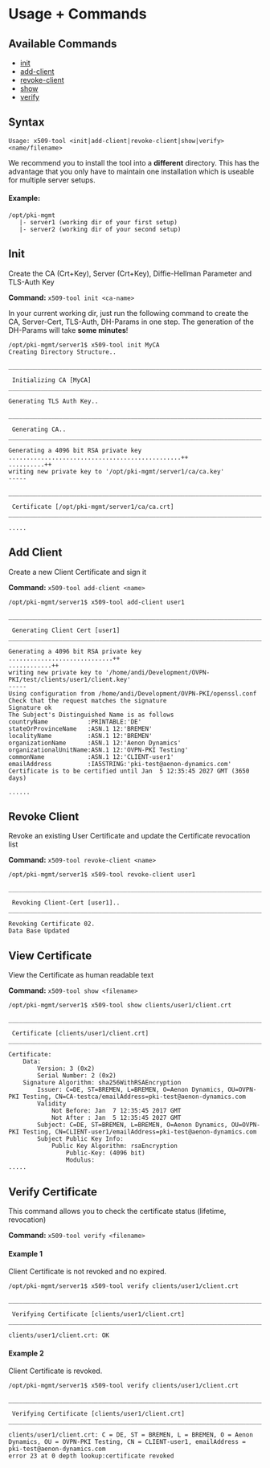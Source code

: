 Usage + Commands
==========================================

## Available Commands ##

* [init](#init)
* [add-client](#add-client)
* [revoke-client](#revoke-client)
* [show](#view-certificate)
* [verify](#verify-certificate)

## Syntax ##

```raw
Usage: x509-tool <init|add-client|revoke-client|show|verify> <name/filename>
```

We recommend you to install the tool into a **different** directory. This has the advantage that you only have to maintain one installation which is useable for multiple server setups.

#### Example: ####

```raw
/opt/pki-mgmt
   |- server1 (working dir of your first setup)
   |- server2 (working dir of your second setup)
```

## Init ##

Create the CA (Crt+Key), Server (Crt+Key), Diffie-Hellman Parameter and TLS-Auth Key

**Command:** `x509-tool init <ca-name>`

In your current working dir, just run the following command to create the CA, Server-Cert, TLS-Auth, DH-Params in one step. The generation of the DH-Params will take **some minutes**!

```raw
/opt/pki-mgmt/server1$ x509-tool init MyCA
Creating Directory Structure..

__________________________________________________________________________

 Initializing CA [MyCA]
__________________________________________________________________________

Generating TLS Auth Key..

__________________________________________________________________________

 Generating CA..
__________________________________________________________________________

Generating a 4096 bit RSA private key
................................................++
..........++
writing new private key to '/opt/pki-mgmt/server1/ca/ca.key'
-----

__________________________________________________________________________

 Certificate [/opt/pki-mgmt/server1/ca/ca.crt]
__________________________________________________________________________

.....

```


## Add Client ##

Create a new Client Certificate and sign it

**Command:** `x509-tool add-client <name>`

```raw
/opt/pki-mgmt/server1$ x509-tool add-client user1

__________________________________________________________________________

 Generating Client Cert [user1]
__________________________________________________________________________

Generating a 4096 bit RSA private key
.............................++
............++
writing new private key to '/home/andi/Development/OVPN-PKI/test/clients/user1/client.key'
-----
Using configuration from /home/andi/Development/OVPN-PKI/openssl.conf
Check that the request matches the signature
Signature ok
The Subject's Distinguished Name is as follows
countryName           :PRINTABLE:'DE'
stateOrProvinceName   :ASN.1 12:'BREMEN'
localityName          :ASN.1 12:'BREMEN'
organizationName      :ASN.1 12:'Aenon Dynamics'
organizationalUnitName:ASN.1 12:'OVPN-PKI Testing'
commonName            :ASN.1 12:'CLIENT-user1'
emailAddress          :IA5STRING:'pki-test@aenon-dynamics.com'
Certificate is to be certified until Jan  5 12:35:45 2027 GMT (3650 days)

......
```

## Revoke Client ##

Revoke an existing User Certificate and update the Certificate revocation list

**Command:** `x509-tool revoke-client <name>`

```raw
/opt/pki-mgmt/server1$ x509-tool revoke-client user1

__________________________________________________________________________

 Revoking Client-Cert [user1]..
__________________________________________________________________________

Revoking Certificate 02.
Data Base Updated

```

## View Certificate ##

View the Certificate as human readable text

**Command:** `x509-tool show <filename>`

```raw
/opt/pki-mgmt/server1$ x509-tool show clients/user1/client.crt

__________________________________________________________________________

 Certificate [clients/user1/client.crt]
__________________________________________________________________________

Certificate:
    Data:
        Version: 3 (0x2)
        Serial Number: 2 (0x2)
    Signature Algorithm: sha256WithRSAEncryption
        Issuer: C=DE, ST=BREMEN, L=BREMEN, O=Aenon Dynamics, OU=OVPN-PKI Testing, CN=CA-testca/emailAddress=pki-test@aenon-dynamics.com
        Validity
            Not Before: Jan  7 12:35:45 2017 GMT
            Not After : Jan  5 12:35:45 2027 GMT
        Subject: C=DE, ST=BREMEN, L=BREMEN, O=Aenon Dynamics, OU=OVPN-PKI Testing, CN=CLIENT-user1/emailAddress=pki-test@aenon-dynamics.com
        Subject Public Key Info:
            Public Key Algorithm: rsaEncryption
                Public-Key: (4096 bit)
                Modulus:
.....
```



## Verify Certificate ##

This command allows you to check the certificate status (lifetime, revocation)

**Command:** `x509-tool verify <filename>`

#### Example 1 ####

Client Certificate is not revoked and no expired.

```raw
/opt/pki-mgmt/server1$ x509-tool verify clients/user1/client.crt

__________________________________________________________________________

 Verifying Certificate [clients/user1/client.crt]
__________________________________________________________________________

clients/user1/client.crt: OK
```

#### Example 2 ####

Client Certificate is revoked.

```raw
/opt/pki-mgmt/server1$ x509-tool verify clients/user1/client.crt

__________________________________________________________________________

 Verifying Certificate [clients/user1/client.crt]
__________________________________________________________________________

clients/user1/client.crt: C = DE, ST = BREMEN, L = BREMEN, O = Aenon Dynamics, OU = OVPN-PKI Testing, CN = CLIENT-user1, emailAddress = pki-test@aenon-dynamics.com
error 23 at 0 depth lookup:certificate revoked

```
